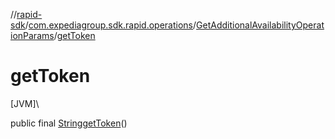 //[rapid-sdk](../../../index.md)/[com.expediagroup.sdk.rapid.operations](../index.md)/[GetAdditionalAvailabilityOperationParams](index.md)/[getToken](get-token.md)

# getToken

[JVM]\

public final [String](https://docs.oracle.com/javase/8/docs/api/java/lang/String.html)[getToken](get-token.md)()
